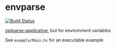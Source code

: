 envparse
========
[![Build Status](https://secure.travis-ci.org/supki/envparse.png?branch=master)](https://travis-ci.org/supki/envparse)

[optparse-applicative][0], but for environment variables

See `example/Main.hs` for an executable example

  [0]: https://hackage.haskell.org/package/optparse-applicative

